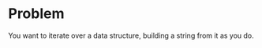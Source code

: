 Problem
=============

You want to iterate over a data structure, building a string from it as you do.
